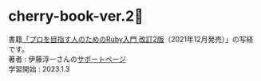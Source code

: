 # cherry-book-ver.2🍒

書籍[「プロを目指す人のためのRuby入門 改訂2版](https://gihyo.jp/book/2021/978-4-297-12437-3)（2021年12月発売）」の写経です。  
著者 : 伊藤淳一さんの[サポートページ](https://ruby-book.jnito.com/)  
学習開始 : 2023.1.3